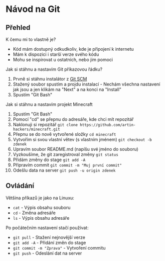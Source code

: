 # Návod na Git

## Přehled

K čemu mi to vlastně je?
* Kód mám dostupný odkudkoliv, kde je připojení k internetu
* Mám k dispozici i starší verze svého kódu
* Mohu se inspirovat u ostatních, nebo jim pomoci

Jak si stáhnu a nastavím Git příkazovou řádku?
1. Prvně si stáhnu instalátor z [Git SCM](https://git-scm.com/)
2. Stažený soubor spustím a projdu instalací - Nechám všechna nastavení jak jsou a jen klikám na "Next" a na konci na "Install"
3. Spustím "Git Bash"

Jak si stáhnu a nastavím projekt Minecraft
1. Spustím "Git Bash"
2. Pomocí "cd" se přepnu do adresáře, kde chci mít repozitář
3. Naklonuji si repozitář `git clone https://github.com/artin-hackers/minecraft.git`
4. Přepnu se do nově vytvořené složky `cd minecraft`
5. Vytvořím si svou vlastní větev (s vlastním jménem) `git checkout -b zdenek`
6. Upravím soubor README.md (napíšu své jméno do souboru)
7. Vyzkoušíme, že git zaregistroval změny `git status`
8. Přidám změny do stage `git add -A`
9. Připravím commit `git commit -m "Muj první commit"`
10. Odešlu data na server `git push -u origin zdenek`

## Ovládání

Většina příkazů je jako na Linuxu:
* `cat` - Výpis obsahu souboru
* `cd` - Změna adresáře
* `ls` - Výpis obsahu adresáře

Po počátečním nastavení stačí používat:
* `git pull` - Stažení nejnovější verze
* `git add -A` - Přidání změn do stage
* `git commit -m "Zprava"` - Vytvoření commitu
* `git push` - Odeslání dat na server
